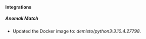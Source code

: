 #### Integrations
##### Anomali Match
- Updated the Docker image to: *demisto/python3:3.10.4.27798*.
